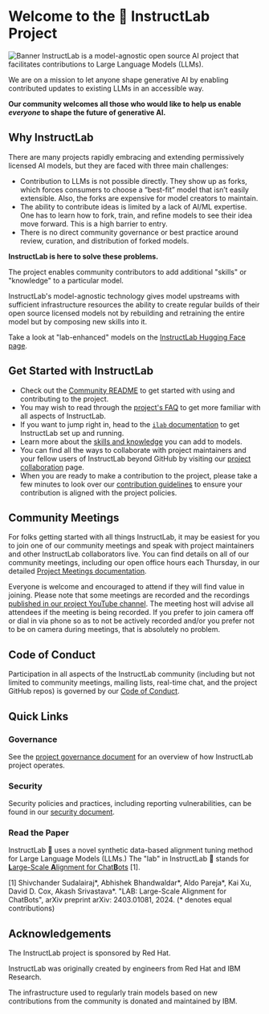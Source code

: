 # Welcome to the 🐶 InstructLab Project

![Banner](https://github.com/instructlab/.github/blob/main/assets/instructlab-banner.png)
InstructLab is a model-agnostic open source AI project that facilitates contributions to Large Language Models (LLMs).

We are on a mission to let anyone shape generative AI by enabling contributed updates to existing LLMs in an accessible way.

**Our community welcomes all those who would like to help us enable ***everyone*** to shape the future of generative AI.**

## Why InstructLab

There are many projects rapidly embracing and extending permissively licensed AI models, but they are faced with three main challenges:

* Contribution to LLMs is not possible directly. They show up as forks, which forces consumers to choose a “best-fit” model that isn’t easily extensible. Also, the forks are expensive for model creators to maintain.
* The ability to contribute ideas is limited by a lack of AI/ML expertise. One has to learn how to fork, train, and refine models to see their idea move forward. This is a high barrier to entry.
* There is no direct community governance or best practice around review, curation, and distribution of forked models.

**InstructLab is here to solve these problems.**

The project enables community contributors to add additional "skills" or "knowledge" to a particular model.

InstructLab's model-agnostic technology gives model upstreams with sufficient infrastructure resources the ability to create regular builds of their open source licensed models not by rebuilding and retraining the entire model but by composing new skills into it.

Take a look at "lab-enhanced" models on the [InstructLab Hugging Face page](https://huggingface.co/instructlab).

## Get Started with InstructLab

* Check out the [Community README](https://github.com/instructlab/community/blob/main/README.md) to get started with using and contributing to the project.
* You may wish to read through the [project's FAQ](https://github.com/instructlab/community/blob/main/FAQ.md) to get more familiar with all aspects of InstructLab.
* If you want to jump right in, head to the [`ilab` documentation](https://github.com/instructlab/instructlab/blob/main/README.md) to get InstructLab set up and running.
* Learn more about the [skills and knowledge](https://github.com/instructlab/taxonomy/blob/main/README.md) you can add to models.
* You can find all the ways to collaborate with project maintainers and your fellow users of InstructLab beyond GitHub by visiting our [project collaboration](https://github.com/instructlab/community/blob/main/Collaboration.md) page.
* When you are ready to make a contribution to the project, please take a few minutes to look over our [contribution guidelines](https://github.com/instructlab/community/blob/main/CONTRIBUTING.md) to ensure your contribution is aligned with the project policies.

## Community Meetings

For folks getting started with all things InstructLab, it may be easiest for you to join one of our community meetings and speak with project maintainers and other InstructLab collaborators live. You can find details on all of our community meetings, including our open office hours each Thursday, in our detailed [Project Meetings documentation](https://github.com/instructlab/community/blob/main/Collaboration.md#project-meetings).

Everyone is welcome and encouraged to attend if they will find value in joining. Please note that some meetings are recorded and the recordings [published in our project YouTube channel](https://www.youtube.com/@InstructLab/playlists). The meeting host will advise all attendees if the meeting is being recorded. If you prefer to join camera off or dial in via phone so as to not be actively recorded and/or you prefer not to be on camera during meetings, that is absolutely no problem.

## Code of Conduct

Participation in all aspects of the InstructLab community (including but not limited to community meetings, mailing lists, real-time chat, and the project GitHub repos) is governed by our [Code of Conduct](https://github.com/instructlab/community/blob/main/CODE_OF_CONDUCT.md).

## Quick Links

### Governance

See the [project governance document](https://github.com/instructlab/community/blob/main/GOVERNANCE.md) for an overview of how InstructLab project operates.

### Security

Security policies and practices, including reporting vulnerabilities, can be found in our [security document](https://github.com/instructlab/community/blob/main/SECURITY.md).

### Read the Paper

InstructLab 🐶 uses a novel synthetic data-based alignment tuning method for Large Language Models (LLMs.) The "lab" in InstructLab 🥼 stands for [**L**arge-Scale **A**lignment for Chat**B**ots](https://arxiv.org/abs/2403.01081) [1].

[1] Shivchander Sudalairaj*, Abhishek Bhandwaldar*, Aldo Pareja*, Kai Xu, David D. Cox, Akash Srivastava*. "LAB: Large-Scale Alignment for ChatBots", arXiv preprint arXiv: 2403.01081, 2024. (* denotes equal contributions)

## Acknowledgements

The InstructLab project is sponsored by Red Hat.

InstructLab was originally created by engineers from Red Hat and IBM Research.

The infrastructure used to regularly train models based on new contributions from the community is donated and maintained by IBM.
